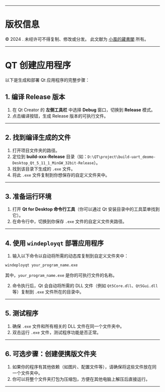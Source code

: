 
---

# 版权信息

© 2024 . 未经许可不得复制、修改或分发。 此文献为 [小風的藏書閣](https://t.me/xfp2333) 所有。

---

# QT 创建应用程序

以下是生成和部署 Qt 应用程序的完整步骤：

## 1. 编译 Release 版本

1. 在 Qt Creator 的 **左侧工具栏** 中选择 **Debug** 窗口，切换到 **Release** 模式。
2. 点击编译按钮，生成 Release 版本的可执行文件。

---

## 2. 找到编译生成的文件

1. 打开项目文件夹的路径。
2. 定位到 **build-xxx-Release** 目录（如：`D:\QT\project\build-uart_deomo-Desktop_Qt_5_11_1_MinGW_32bit-Release`）。
3. 找到该目录下生成的 `.exe` 文件。
4. 将此 `.exe` 文件复制到你想保存的自定义文件夹中。

---

## 3. 准备运行环境

1. 打开 **Qt for Desktop 命令行工具**（你可以通过 Qt 安装目录中的工具菜单找到它）。
2. 在命令行中，切换到你保存 `.exe` 文件的自定义文件夹路径。

---

## 4. 使用 `windeployqt` 部署应用程序

1. 输入以下命令以自动将所需的动态库复制到自定义文件夹中：

```bash
windeployqt your_program_name.exe
```

其中，`your_program_name.exe` 是你的可执行文件的名称。

2. 命令执行后，Qt 会自动将所需的 DLL 文件（例如 `Qt5Core.dll`、`Qt5Gui.dll` 等）复制到 `.exe` 文件所在的目录中。

---

## 5. 测试程序

1. 确保 `.exe` 文件和所有相关的 DLL 文件在同一个文件夹中。
2. 双击运行 `.exe` 文件，测试程序功能是否正常。

---

## 6. 可选步骤：创建便携版文件夹

1. 如果你的程序有其他依赖（如图片、配置文件等），请确保将这些文件放在同一个文件夹中。
2. 你可以将整个文件夹打包为压缩包，方便在其他电脑上解压后直接运行。

---